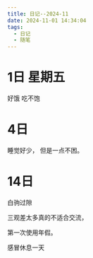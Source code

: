 ```yaml
---
title: 日记--2024-11
date: 2024-11-01 14:34:04
tags:
  - 日记
  - 随笔
---
```


# 1日 星期五

好饿 吃不饱

# 4日 

睡觉好少， 但是一点不困。


# 14日

白驹过隙

三观差太多真的不适合交流， 

第一次使用年假。

感冒休息一天












